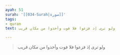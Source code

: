 ```yaml
---
ayah: 51
surah: '[[034-Surah|سورة]]'
tags:
- quran
text: ولو ترى إذ فزعوا فلا فوت وأخذوا من مكان قريب

---
```

> ولو ترى إذ فزعوا فلا فوت وأخذوا من مكان قريب
